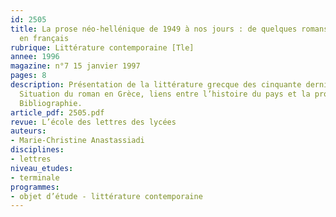 ```yaml
---
id: 2505
title: La prose néo-hellénique de 1949 à nos jours : de quelques romans grecs traduits
  en français
rubrique: Littérature contemporaine [Tle]
annee: 1996
magazine: n°7 15 janvier 1997
pages: 8
description: Présentation de la littérature grecque des cinquante dernières années.
  Situation du roman en Grèce, liens entre l’histoire du pays et la production littéraire.
  Bibliographie.
article_pdf: 2505.pdf
revue: L’école des lettres des lycées
auteurs:
- Marie-Christine Anastassiadi
disciplines:
- lettres
niveau_etudes:
- terminale
programmes:
- objet d’étude - littérature contemporaine
---
```

